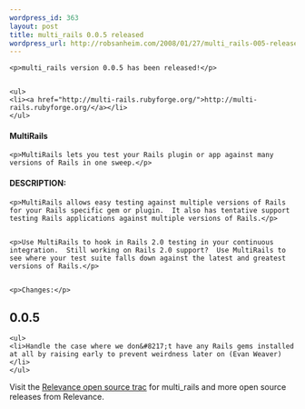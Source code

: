 ```yaml
--- 
wordpress_id: 363
layout: post
title: multi_rails 0.0.5 released
wordpress_url: http://robsanheim.com/2008/01/27/multi_rails-005-released/
---
```

	<p>multi_rails version 0.0.5 has been released!</p>


	<ul>
	<li><a href="http://multi-rails.rubyforge.org/">http://multi-rails.rubyforge.org/</a></li>
	</ul>


<h4>MultiRails</h4>

	<p>MultiRails lets you test your Rails plugin or app against many versions of Rails in one sweep.</p>

<h4><span class="caps">DESCRIPTION</span>:</h4>




	<p>MultiRails allows easy testing against multiple versions of Rails for your Rails specific gem or plugin.  It also has tentative support testing Rails applications against multiple versions of Rails.</p>


	<p>Use MultiRails to hook in Rails 2.0 testing in your continuous integration.  Still working on Rails 2.0 support?  Use MultiRails to see where your test suite falls down against the latest and greatest versions of Rails.</p>


	<p>Changes:</p>


<h2>0.0.5</h2>

	<ul>
	<li>Handle the case where we don&#8217;t have any Rails gems installed at all by raising early to prevent weirdness later on (Evan Weaver)</li>
	</ul>

Visit the <a href="http://opensource.thinkrelevance.com">Relevance open source trac</a> for multi_rails and more open source releases from Relevance.
